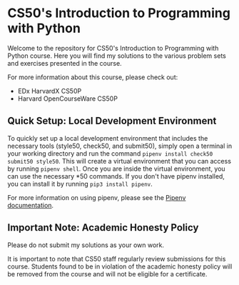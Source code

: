 # CS50's Introduction to Programming with Python

Welcome to the repository for CS50's Introduction to Programming with Python course. Here you will find my solutions to the various problem sets and exercises presented in the course.

For more information about this course, please check out:
- EDx HarvardX CS50P 
- Harvard OpenCourseWare CS50P

## Quick Setup: Local Development Environment
To quickly set up a local development environment that includes the necessary tools (style50, check50, and submit50), simply open a terminal in your working directory and run the command `pipenv install check50 submit50 style50`. This will create a virtual environment that you can access by running `pipenv shell`. Once you are inside the virtual environment, you can use the necessary *50 commands. If you don't have pipenv installed, you can install it by running `pip3 install pipenv`.

For more information on using pipenv, please see the [Pipenv documentation](https://pipenv-fork.readthedocs.io/en/latest/).

## Important Note: Academic Honesty Policy
Please do not submit my solutions as your own work.

It is important to note that CS50 staff regularly review submissions for this course. Students found to be in violation of the academic honesty policy will be removed from the course and will not be eligible for a certificate.
